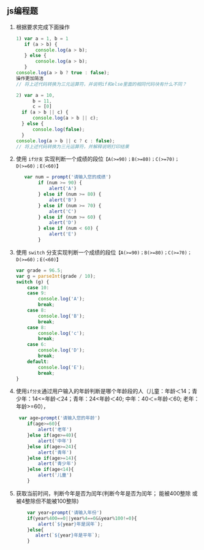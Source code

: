 ## js编程题

 1. 根据要求完成下面操作

    ```js
    1) var a = 1, b = 1
       if (a > b) {
           console.log(a > b);
       } else {
           console.log(a > b);
       }
    console.log(a > b ? true : false);
    操作更加简洁
    // 将上述代码转换为三元运算符，并说明if和else里面的相同代码块有什么不同？
    
    2) var a = 10,
          b = 11,
          c = [0]
      if (a > b || c) {
          console.log(a > b || c);
      } else {
          console.log(false);
      }
    console.log(a > b || c ? c : false);
    // 将上述代码转换为三元运算符，并解释说明打印结果
    ```

2. 使用 `if分支` 实现判断一个成绩的段位`【A(>=90)；B(>=80)；C(>=70)；D(>=60)；E(<60)】`

    ```js
       var num = prompt('请输入您的成绩')
            if (num >= 90) {
                alert('A')
            } else if (num >= 80) {
                alert('B')
            } else if (num >= 70) {
                alert('C')
            } else if (num >= 60) {
                alert('D')
            } else if (num < 60) {
                alert('E')
            }
    ```

3. 使用 `switch` 分支实现判断一个成绩的段位`【A(>=90)；B(>=80)；C(>=70)；D(>=60)；E(<60)】`

    ```js
    var grade = 96.5;
    var g = parseInt(grade / 10);
    switch (g) {
        case 10:
        case 9:
            console.log('A');
            break;
        case 8:
            console.log('B');
            break;
        case 8:
            console.log('c');
            break;
        case 6:
            console.log('D');
            break;
        default:
            console.log('E');
            break;
    }
    ```

4. 使用`if分支`通过用户输入的年龄判断是哪个年龄段的人（儿童：年龄＜14；青少年：14<=年龄＜24；青年：24<年龄＜40; 中年：40＜=年龄＜60; 老年：年龄>=60），

    ```js
     var age=prompt('请输入您的年龄')
        if(age>=60){
            alert('老年')
        }else if(age>=40){
            alert('中年')
        }else if(age>=24){
            alert('青年')
        }else if(age>=14){
            alert('青少年')
        }else if(age<14){
            alert('儿童')
        }
    ```


5. 获取当前时间，判断今年是否为闰年(判断今年是否为闰年；  能被400整除 或 被4整除但不能被100整除)
   ```js
       var year=prompt('请输入年份')
       if(year%400==0||year%4==0&&year%100!=0){
           alert(`${year}年是润年`);
       }else{
          alert(`${year}年是平年`);
       }
   ```